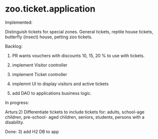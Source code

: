 # zoo.ticket.application
Implemented:

  Distinguish tickets for special zones. General tickets, reptile house tickets, butterfly (insect) house, petting zoo tickets.
  
Backlog:
1) PR wants vouchers with discounts 10, 15, 20 % to use with tickets.


4) implement Visitor controller
5) implement Ticket controller
6) implemnt UI to display visitors and active tickets
7) add DAO to applications business logic.

In progress:

  Arturs:2) Differentiate tickets to include tickets for: adults, school-age children, pre-school- aged children,
seniors, students, persons with a disability.

Done: 
  3) add H2 DB to app
